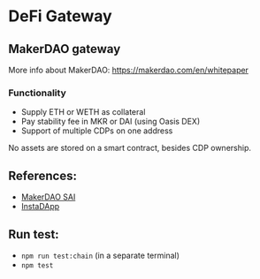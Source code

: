 # DeFi Gateway

## MakerDAO gateway

More info about MakerDAO: https://makerdao.com/en/whitepaper

### Functionality
- Supply ETH or WETH as collateral
- Pay stability fee in MKR or DAI (using Oasis DEX)
- Support of multiple CDPs on one address

No assets are stored on a smart contract, besides CDP ownership.

## References:
- [MakerDAO SAI](https://github.com/makerdao/sai)
- [InstaDApp](https://github.com/InstaDApp/InstaContract)

## Run test:
- `npm run test:chain` (in a separate terminal)
- `npm test`